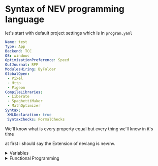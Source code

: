 # Syntax of NEV programming language 

let's start with default project settings which is in `program.yaml`
```yaml
Name: test
Type: App
Backend: TCC
OS: windows
OptimizationPreference: Speed
OutJournal: RPF
ModulesHiring: ByFolder
GlobalOpen:
 - Pixel
 - Http
 - Pigeon
CompileLibraries:
 - Liberate
 - SpaghettiMaker
 - MathOptimizer
Syntax:
 XMLDeclaration: true
 SyntaxChecks: FormalChecks
```
We'll know what is every property equal but every thing we'll know in it's time

at first i should say the Extension of nevlang is nev/nv.
<details>
<summary>Variables</summary>

## Variables and Data types
nev supports a big range of variables types let's learn it


### Read-Only variables
Nevlang is immutable by default so let's start with immutable variables
To declare an immutable variable u should use `val` keyword and it refrence to "value"
For example:
```nev
val fingers = 5  // There are 5 finger in every hand
val legs = 2     // Every human has 2 legs
```


### Mutable variables
You should declare any variables immutable using `val` but only if necessary use `var` keyword to make it mutable
For example:
```nev
var customers = 77   // There are mutable number of customers
var contributors = 2   // There are mutable number of contributors
```


#### Nullable variables
Nev is null safety programming language to declare nullable mutable variable u should use `?` after datatype or `var` keyword if you didn't set a variable type
For example:
```nev
var age: u8? = 25
var? name = "ahmed"
```


### Datatypes
Nev support a range of types of variables.

So let's start with easy and simple types that the compiler will specify the type of variables to it if u didn't
| Type   | Length |
| ------ | ------ |
| `num`  | auto   |
| `str`  | auto   |
| `char` | 1-byte |
| `bool` | 1-bit  |

`num` type isn't performance choice and it makes calculations slow and `FormalChecks` mode will warn you if you used it so let's start with static-length numeric types
| Signed | Unsigned | Float  | Complex      | Length  |
| ------ | -------- | ------ | ------------ | ------- |
| `i8`   | `u8`     | ...... | ............ | 1-byte  |
| `i16`  | `u16`    | `f16`  | ............ | 2-byte  |
| `i32`  | `u32`    | `f32`  | `complex32`  | 4-byte  |
| `i64`  | `u64`    | `f64`  | `complex64`  | 8-byte  |


To specify the type of the variable you should write it after color that is after the variable's name.
For examples:
```nev
val intger: i32 = 256
val float: f64 = 256
```


### Dynamic types
Nev supports also dynamic types but not recommended to use it. and it is added to introp some languages. you can use it by `let` keyword and it doesn't works in FormalChecks mode
For example: 
```nev
let i = "name"
i = 5
```

<details>
<summary>String</summary>

### str and its functions

</details>

</details>


<details>
<summary>Functional Programming</summary>

## Functions and FP
Nev supports a range of FP features lets know it together!




### Functions
Functions in Nev is a block of code that performs a specific task. Functions are used to modularize and reuse code, as well as to improve the readability and structure of a program.
Declare functions is easy like datatypes declaration but the different u use `fun` keyword instead of `val`/`var` and after name or type of function you don't use equal sign and just write function value or `scope`


#### How to declare a scope
There is a 2 types of scope in nev the first one wich is curly-brackets scope and the second one is single-line scope using `->` and if you using that scope in function that return a value you will write a value directly after `->` without `return` keyword. 


#### How to declare a function
The syntax of declare a function is 
fun `keyword` + name of function + scope
and you can specify arguments and type of function using type color after function name than type than arguments between brackets like
`fun + function_name + : + function_type + ( + arguments + ) + scope`
For Example:
```nev
fun number: i32 -> 50
fun double: i32(x: i32) -> x * 2
fun sum: i32(x: i32, y: i32) -> x + y
fun main {
    print_line(number())
    print_line(double(number()))
    print_line(double(number()), number())
}
```
output:
```
50
100
150
```
Note that should know that `fun + name of function + colon + function type + open bracket + arguments + close bracket` if the type and name of function or variable and scope is a value of it.




### Anonymous functions & Closures
Anonymous functions: that is normal functions that can be declared in another functions.
Closures: This means that anonymous functions can inherit variables from the scope they were created in.
For example:
```nev
fun main {
    var arr = [1, 2, 3]
    fun add_nomber: (x: i32) -> arr << x
    val len = arr.len
    repeat i, 10 - len {
        add_nomber(i + len)
    }
    arr.for_each(x => print(x + ' '))
}
```
output:
``` 1 2 3 4 5 6 7 8 9 10 ```




### Higher-order functions
In functional programming, a higher-order function is a function that can accept other functions as arguments, return functions, or both. They enable abstraction, composition, and the creation of more flexible and reusable code.


#### Function as an Argument
This approach involves passing a function (callback) as an argument to another function.The receiving function can then execute the callback, enabling flexible and customizable behavior.
For example:
```nev
fun print_output: (fun fn: i32(i32), val: i32) { 
    print(`The output is: ${fn(val)}`); 
} 
  
fun square: i32(x: i32) -> x * x

fun main -> print_output(square, 5)
```
output:
```
25
```


#### Functions as Return Values
Higher-order functions can also return new functions. This is often used for creating specialized functions or closures. For instance, you can create a function factory that generates functions with specific behavior.
For example:
```nev
fun multiplier: fun(f: i32) ->
	fun (x: i32) {
		return x * f
	}

fun main {
    fun double = multiplier(2)
    fun triple = multiplier(3)

    print_line(double(5));
    print_line(triple(5));
}
```
output:
```
10
15
```
</details>
